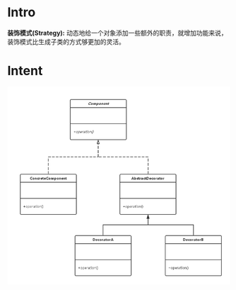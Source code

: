 # Intro
**装饰模式(Strategy):** 动态地给一个对象添加一些额外的职责，就增加功能来说，装饰模式比生成子类的方式够更加的灵活。 

# Intent
![alt text](./etc/Decorator.png "Decorator")
